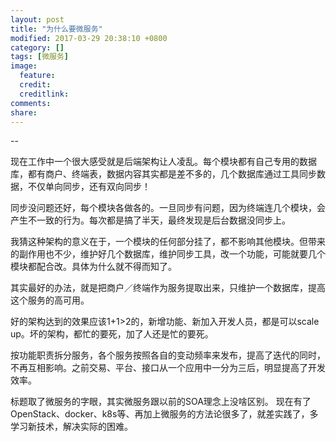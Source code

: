 ```yaml
---
layout: post
title: "为什么要微服务"
modified: 2017-03-29 20:38:10 +0800
category: []
tags: [微服务]
image:
  feature: 
  credit: 
  creditlink: 
comments: 
share: 
---
```


--

现在工作中一个很大感受就是后端架构让人凌乱。每个模块都有自己专用的数据库，都有商户、终端表，数据内容其实都是差不多的，几个数据库通过工具同步数据，不仅单向同步，还有双向同步！

同步没问题还好，每个模块各做各的。一旦同步有问题，因为终端连几个模块，会产生不一致的行为。每次都是搞了半天，最终发现是后台数据没同步上。

我猜这种架构的意义在于，一个模块的任何部分挂了，都不影响其他模块。但带来的副作用也不少，维护好几个数据库，维护同步工具，改一个功能，可能就要几个模块都配合改。具体为什么就不得而知了。

其实最好的办法，就是把商户／终端作为服务提取出来，只维护一个数据库，提高这个服务的高可用。

好的架构达到的效果应该1+1>2的，新增功能、新加入开发人员，都是可以scale up。坏的架构，都忙的要死，加了人还是忙的要死。

按功能职责拆分服务，各个服务按照各自的变动频率来发布，提高了迭代的同时，不再互相影响。之前交易、平台、接口从一个应用中一分为三后，明显提高了开发效率。

标题取了微服务的字眼，其实微服务跟以前的SOA理念上没啥区别。
现在有了OpenStack、docker、k8s等、再加上微服务的方法论很多了，就差实践了，多学习新技术，解决实际的困难。
